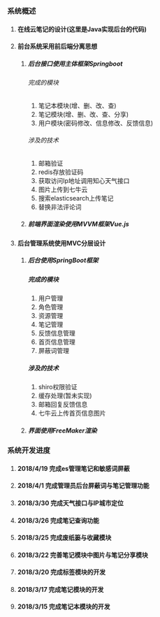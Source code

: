 ### 系统概述
1. #### 在线云笔记的设计(这里是Java实现后台的代码)
2. #### 前台系统采用前后端分离思想
   1. ##### 后台接口使用主体框架Springboot
      ###### 完成的模块
      1. 笔记本模块(增、删、改、查)
      1. 笔记模块(增、删、改、查、分享)
      1. 用户模块(密码修改、信息修改、反馈信息)
      ###### 涉及的技术
      1. 邮箱验证
      1. redis存放验证码
      1. 获取访问Ip地址调用知心天气接口
      1. 图片上传到七牛云
      1. 搜索elasticsearch上传笔记
      1. 替换非法评论词
   1. ##### 前端界面渲染使用MVVM框架Vue.js
3. #### 后台管理系统使用MVC分层设计
   1. ##### 后台使用SpringBoot框架
      ##### 完成的模块
      1. 用户管理
      1. 角色管理
      1. 资源管理
      1. 笔记管理
      1. 反馈信息管理
      1. 首页信息管理
      1. 屏蔽词管理
      ##### 涉及的技术
      1. shiro权限验证
      1. 缓存处理(暂未实现)
      1. 邮箱回复反馈信息
      1. 七牛云上传首页信息图片
   1. ##### 界面使用FreeMaker渲染

### 系统开发进度
1. #### 2018/4/19 完成es管理笔记和敏感词屏蔽
1. #### 2018/4/1  完成管理员后台屏蔽词与笔记管理功能
1. #### 2018/3/30 完成天气接口与IP城市定位
1. #### 2018/3/26 完成笔记查询功能
1. #### 2018/3/25 完成废纸篓与收藏模块
1. #### 2018/3/22 完善笔记模块中图片与笔记分享模块
1. #### 2018/3/20 完成标签模块的开发
1. #### 2018/3/17 完成笔记模块的开发
1. #### 2018/3/15 完成笔记本模块的开发

   